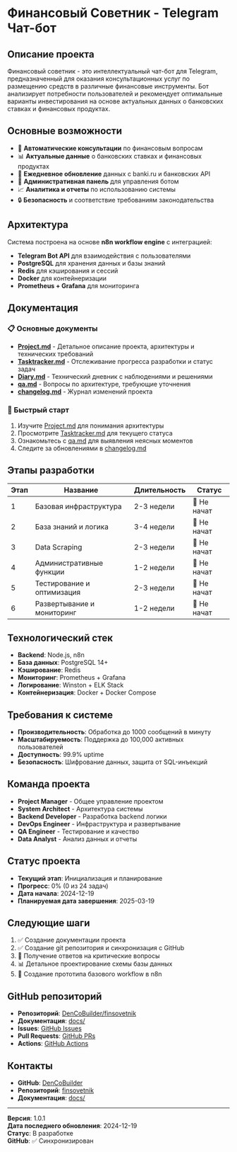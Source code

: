 # Финансовый Советник - Telegram Чат-бот

## Описание проекта

Финансовый советник - это интеллектуальный чат-бот для Telegram, предназначенный для оказания консультационных услуг по размещению средств в различные финансовые инструменты. Бот анализирует потребности пользователей и рекомендует оптимальные варианты инвестирования на основе актуальных данных о банковских ставках и финансовых продуктах.

## Основные возможности

- 🤖 **Автоматические консультации** по финансовым вопросам
- 📊 **Актуальные данные** о банковских ставках и финансовых продуктах
- 🔄 **Ежедневное обновление** данных с banki.ru и банковских API
- 👥 **Административная панель** для управления ботом
- 📈 **Аналитика и отчеты** по использованию системы
- 🔒 **Безопасность** и соответствие требованиям законодательства

## Архитектура

Система построена на основе **n8n workflow engine** с интеграцией:
- **Telegram Bot API** для взаимодействия с пользователями
- **PostgreSQL** для хранения данных и базы знаний
- **Redis** для кэширования и сессий
- **Docker** для контейнеризации
- **Prometheus + Grafana** для мониторинга

## Документация

### 📋 Основные документы
- **[Project.md](docs/Project.md)** - Детальное описание проекта, архитектуры и технических требований
- **[Tasktracker.md](docs/Tasktracker.md)** - Отслеживание прогресса разработки и статус задач
- **[Diary.md](docs/Diary.md)** - Технический дневник с наблюдениями и решениями
- **[qa.md](docs/qa.md)** - Вопросы по архитектуре, требующие уточнения
- **[changelog.md](docs/changelog.md)** - Журнал изменений проекта

### 🚀 Быстрый старт
1. Изучите [Project.md](docs/Project.md) для понимания архитектуры
2. Просмотрите [Tasktracker.md](docs/Tasktracker.md) для текущего статуса
3. Ознакомьтесь с [qa.md](docs/qa.md) для выявления неясных моментов
4. Следите за обновлениями в [changelog.md](docs/changelog.md)

## Этапы разработки

| Этап | Название | Длительность | Статус |
|------|----------|--------------|---------|
| 1 | Базовая инфраструктура | 2-3 недели | 🔴 Не начат |
| 2 | База знаний и логика | 3-4 недели | 🔴 Не начат |
| 3 | Data Scraping | 2-3 недели | 🔴 Не начат |
| 4 | Административные функции | 1-2 недели | 🔴 Не начат |
| 5 | Тестирование и оптимизация | 2-3 недели | 🔴 Не начат |
| 6 | Развертывание и мониторинг | 1-2 недели | 🔴 Не начат |

## Технологический стек

- **Backend**: Node.js, n8n
- **База данных**: PostgreSQL 14+
- **Кэширование**: Redis
- **Мониторинг**: Prometheus + Grafana
- **Логирование**: Winston + ELK Stack
- **Контейнеризация**: Docker + Docker Compose

## Требования к системе

- **Производительность**: Обработка до 1000 сообщений в минуту
- **Масштабируемость**: Поддержка до 100,000 активных пользователей
- **Доступность**: 99.9% uptime
- **Безопасность**: Шифрование данных, защита от SQL-инъекций

## Команда проекта

- **Project Manager** - Общее управление проектом
- **System Architect** - Архитектура системы
- **Backend Developer** - Разработка backend логики
- **DevOps Engineer** - Инфраструктура и развертывание
- **QA Engineer** - Тестирование и качество
- **Data Analyst** - Анализ данных и отчеты

## Статус проекта

- **Текущий этап**: Инициализация и планирование
- **Прогресс**: 0% (0 из 24 задач)
- **Дата начала**: 2024-12-19
- **Планируемая дата завершения**: 2025-03-19

## Следующие шаги

1. ✅ Создание документации проекта
2. ✅ Создание git репозитория и синхронизация с GitHub
3. 🔄 Получение ответов на критические вопросы
4. 📊 Детальное проектирование схемы базы данных
5. 🚀 Создание прототипа базового workflow в n8n

## GitHub репозиторий

- **Репозиторий**: [DenCoBuilder/finsovetnik](https://github.com/DenCoBuilder/finsovetnik)
- **Документация**: [docs/](docs/)
- **Issues**: [GitHub Issues](https://github.com/DenCoBuilder/finsovetnik/issues)
- **Pull Requests**: [GitHub PRs](https://github.com/DenCoBuilder/finsovetnik/pulls)
- **Actions**: [GitHub Actions](https://github.com/DenCoBuilder/finsovetnik/actions)

## Контакты

- **GitHub**: [DenCoBuilder](https://github.com/DenCoBuilder)
- **Репозиторий**: [finsovetnik](https://github.com/DenCoBuilder/finsovetnik)
- **Документация**: [docs/](docs/)

---

**Версия**: 1.0.1  
**Дата последнего обновления**: 2024-12-19  
**Статус**: В разработке  
**GitHub**: ✅ Синхронизирован


